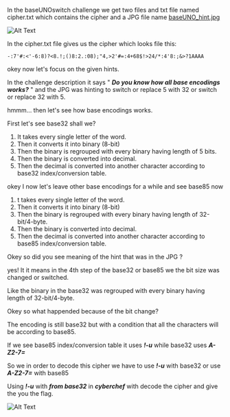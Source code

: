 In the baseUNOswitch challenge we get two files and txt file named cipher.txt which contains the cipher and a JPG file name [baseUNO_hint.jpg]()

![Alt Text](https://upload.wikimedia.org/wikipedia/commons/thumb/4/48/Markdown-mark.svg/1200px-Markdown-mark.svg.png "Hover Info")

In the cipher.txt file gives us the cipher which looks file this:  
```
-:7'#:<'-6:8)?<8.!;()8:2.:08);"4,>2'#=:4+68$!>24/*:4'8:;&>?1AAAA
```

okey now let's focus on the given hints.

In the challenge description it says " ***Do you know how all base encodings works?*** "
and the JPG was hinting to switch or replace 5 with 32 or switch or replace 32 with 5.


hmmm... then let's see how base encodings works.

First let's see base32 shall we?

1.  It takes every single letter of the word.
2. Then it converts it into binary (8-bit)
3. Then the binary is regrouped with every binary having length of 5 bits.
4. Then the binary is converted into decimal.
5. Then the decimal is converted into another character according to base32 index/conversion  table.



okey I now let's leave other base encodings for a while and see base85 now

1. t takes every single letter of the word.
2. Then it converts it into binary (8-bit)
3. Then the binary is regrouped with every binary having length of 32-bit/4-byte.
4. Then the binary is converted into decimal.
5. Then the decimal is converted into another character according to base85 index/conversion  table.



Okey so did you see meaning of the hint that was in the JPG ?

yes! It it means in the 4th step of the base32 or base85 we the bit size was changed or switched.

Like the binary in the base32 was regrouped with every binary having length of 32-bit/4-byte.

Okey so what happended because of the bit change?

The encoding is still base32 but with a condition that all the characters will be according to base85.

If we see base85 index/conversion  table it uses **_!-u_** while base32 uses **_A-Z2-7=_** 

So we in order to decode this cipher we have to use **_!-u_** with base32 or use **_A-Z2-7=_** with base85

Using **_!-u_** with **_from base32_** in **_cyberchef_** with decode the cipher and give the you the flag.

![Alt Text](https://upload.wikimedia.org/wikipedia/commons/thumb/4/48/Markdown-mark.svg/1200px-Markdown-mark.svg.png "Hover Info")